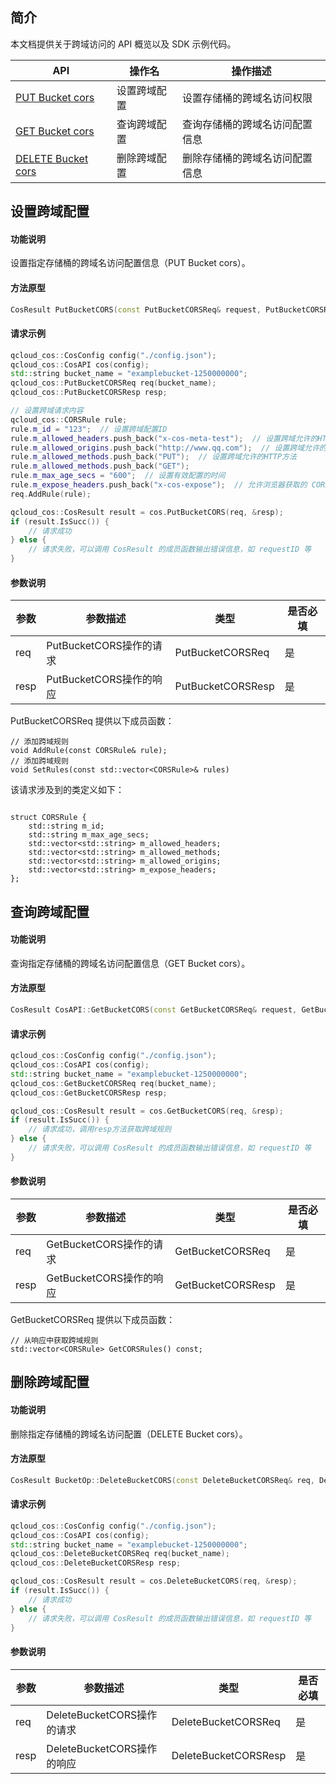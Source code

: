 ## 简介

本文档提供关于跨域访问的 API 概览以及 SDK 示例代码。

| API                                                          | 操作名       | 操作描述                       |
| ------------------------------------------------------------ | ------------ | ------------------------------ |
| [PUT Bucket cors](https://cloud.tencent.com/document/product/436/8279) | 设置跨域配置 | 设置存储桶的跨域名访问权限     |
| [GET Bucket cors](https://cloud.tencent.com/document/product/436/8274) | 查询跨域配置 | 查询存储桶的跨域名访问配置信息 |
| [DELETE Bucket cors](https://cloud.tencent.com/document/product/436/8283) | 删除跨域配置 | 删除存储桶的跨域名访问配置信息 |

## 设置跨域配置

#### 功能说明

设置指定存储桶的跨域名访问配置信息（PUT Bucket cors）。

#### 方法原型

```cpp
CosResult PutBucketCORS(const PutBucketCORSReq& request, PutBucketCORSResp* response);
```

#### 请求示例

```cpp
qcloud_cos::CosConfig config("./config.json");
qcloud_cos::CosAPI cos(config);
std::string bucket_name = "examplebucket-1250000000";
qcloud_cos::PutBucketCORSReq req(bucket_name);
qcloud_cos::PutBucketCORSResp resp;

// 设置跨域请求内容
qcloud_cos::CORSRule rule;
rule.m_id = "123";  // 设置跨域配置ID
rule.m_allowed_headers.push_back("x-cos-meta-test");  // 设置跨域允许的HTTP请求头部
rule.m_allowed_origins.push_back("http://www.qq.com");  // 设置跨域允许的来源域名
rule.m_allowed_methods.push_back("PUT");  // 设置跨域允许的HTTP方法
rule.m_allowed_methods.push_back("GET");
rule.m_max_age_secs = "600";  // 设置有效配置的时间
rule.m_expose_headers.push_back("x-cos-expose");  // 允许浏览器获取的 CORS 请求响应中的头部
req.AddRule(rule);

qcloud_cos::CosResult result = cos.PutBucketCORS(req, &resp);
if (result.IsSucc()) {
    // 请求成功
} else {
    // 请求失败，可以调用 CosResult 的成员函数输出错误信息，如 requestID 等
}

```


#### 参数说明

| 参数 | 参数描述                | 类型             | 是否必填  |
| ---- | ------------------------| -----------------| ------|
| req  | PutBucketCORS操作的请求 | PutBucketCORSReq | 是    |
| resp | PutBucketCORS操作的响应 | PutBucketCORSResp| 是    |


PutBucketCORSReq 提供以下成员函数：

```
// 添加跨域规则
void AddRule(const CORSRule& rule);
// 添加跨域规则
void SetRules(const std::vector<CORSRule>& rules)
```

该请求涉及到的类定义如下：

```

struct CORSRule {
    std::string m_id;
    std::string m_max_age_secs;
    std::vector<std::string> m_allowed_headers;
    std::vector<std::string> m_allowed_methods;
    std::vector<std::string> m_allowed_origins;
    std::vector<std::string> m_expose_headers;
};

```

## 查询跨域配置

#### 功能说明

查询指定存储桶的跨域名访问配置信息（GET Bucket cors）。

#### 方法原型

```cpp
CosResult CosAPI::GetBucketCORS(const GetBucketCORSReq& request, GetBucketCORSResp* response);
```

#### 请求示例

```cpp
qcloud_cos::CosConfig config("./config.json");
qcloud_cos::CosAPI cos(config);
std::string bucket_name = "examplebucket-1250000000";
qcloud_cos::GetBucketCORSReq req(bucket_name);
qcloud_cos::GetBucketCORSResp resp;

qcloud_cos::CosResult result = cos.GetBucketCORS(req, &resp);
if (result.IsSucc()) {
    // 请求成功，调用resp方法获取跨域规则
} else {
    // 请求失败，可以调用 CosResult 的成员函数输出错误信息，如 requestID 等
}
```


#### 参数说明

| 参数 | 参数描述                | 类型             | 是否必填  |
| ---- | ------------------------| -----------------| ------|
| req  | GetBucketCORS操作的请求 | GetBucketCORSReq | 是    |
| resp | GetBucketCORS操作的响应 | GetBucketCORSResp| 是    |


GetBucketCORSReq 提供以下成员函数：

```
// 从响应中获取跨域规则
std::vector<CORSRule> GetCORSRules() const;
```

## 删除跨域配置

#### 功能说明

删除指定存储桶的跨域名访问配置（DELETE Bucket cors）。

#### 方法原型

```cpp
CosResult BucketOp::DeleteBucketCORS(const DeleteBucketCORSReq& req, DeleteBucketCORSResp* resp);
```

#### 请求示例

```cpp
qcloud_cos::CosConfig config("./config.json");
qcloud_cos::CosAPI cos(config);
std::string bucket_name = "examplebucket-1250000000";
qcloud_cos::DeleteBucketCORSReq req(bucket_name);
qcloud_cos::DeleteBucketCORSResp resp;

qcloud_cos::CosResult result = cos.DeleteBucketCORS(req, &resp);
if (result.IsSucc()) {
    // 请求成功
} else {
    // 请求失败，可以调用 CosResult 的成员函数输出错误信息，如 requestID 等
}
```

#### 参数说明

| 参数 | 参数描述                   | 类型                | 是否必填  |
| ---- | ---------------------------| --------------------| ------|
| req  | DeleteBucketCORS操作的请求 | DeleteBucketCORSReq | 是    |
| resp | DeleteBucketCORS操作的响应 | DeleteBucketCORSResp| 是    |
